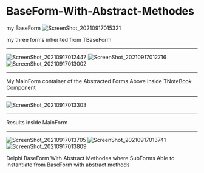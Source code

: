 # BaseForm-With-Abstract-Methodes
my BaseForm
![ScreenShot_20210917015321](https://user-images.githubusercontent.com/90516764/133703078-ca460761-3bf0-4289-80f1-2d871538190f.png)

my three forms inherited from TBaseForm

--------------------------------------------

![ScreenShot_20210917012447](https://user-images.githubusercontent.com/90516764/133702755-f5314e8b-7f75-4cdf-b9fe-d5e275588b1e.png)
![ScreenShot_20210917012716](https://user-images.githubusercontent.com/90516764/133702828-fafe68ed-cb91-4f48-8936-d6755a395485.png)
![ScreenShot_20210917013002](https://user-images.githubusercontent.com/90516764/133702841-13ca5f1e-35d4-48bd-abb7-753411926c79.png)

-------------------------------------------

My MainForm container of the Abstracted Forms Above inside TNoteBook Component

------------------------------------------

![ScreenShot_20210917013303](https://user-images.githubusercontent.com/90516764/133719784-d366559f-4f31-4622-a5c5-755b5734e94e.png)

------------------------------------------

Results inside MainForm

------------------------------------------

![ScreenShot_20210917013705](https://user-images.githubusercontent.com/90516764/133702945-dfd05b26-cb6d-484d-9c60-9c67d06561e7.png)
![ScreenShot_20210917013741](https://user-images.githubusercontent.com/90516764/133702960-bc70e6fa-dd84-460d-88d6-02e3d2d3fcdc.png)
![ScreenShot_20210917013809](https://user-images.githubusercontent.com/90516764/133702984-a5f953b0-4036-4e26-9b20-87880eccd3b1.png)

Delphi BaseForm With Abstract Methodes where SubForms Able to instantiate from BaseForm with abstract methods
